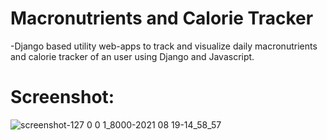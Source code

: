 # Macronutrients and Calorie Tracker

-Django based utility web-apps to track and visualize daily macronutrients and calorie tracker of an user using Django and Javascript.

# Screenshot:

![screenshot-127 0 0 1_8000-2021 08 19-14_58_57](https://user-images.githubusercontent.com/58647922/130045213-9c673e19-e9f8-47f0-b4af-fc2bb57c8be6.png)




